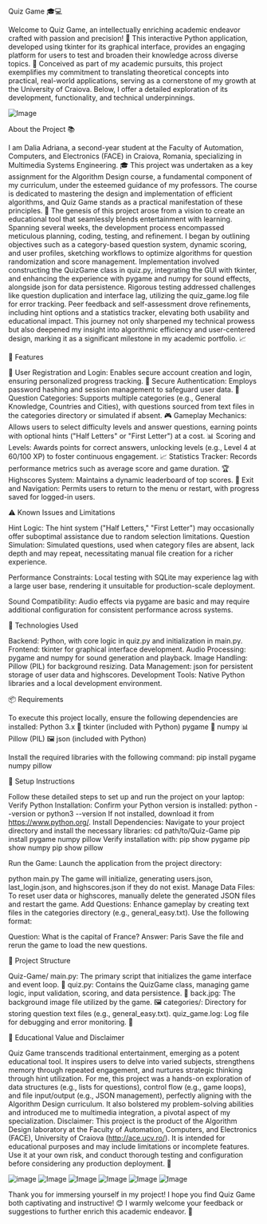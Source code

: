Quiz Game 🎓💻

Welcome to Quiz Game, an intellectually enriching academic endeavor crafted with passion and precision! 🎉 This interactive Python application, developed using tkinter for its graphical interface, provides an engaging platform for users to test and broaden their knowledge across diverse topics. 🧠 Conceived as part of my academic pursuits, this project exemplifies my commitment to translating theoretical concepts into practical, real-world applications, serving as a cornerstone of my growth at the University of Craiova. Below, I offer a detailed exploration of its development, functionality, and technical underpinnings.

![Image](https://github.com/user-attachments/assets/7c90f283-e72a-48be-ade7-a7b9845657c6)

About the Project 📚

I am Dalia Adriana, a second-year student at the Faculty of Automation, Computers, and Electronics (FACE) in Craiova, Romania, specializing in Multimedia Systems Engineering. 🎓 This project was undertaken as a key assignment for the Algorithm Design course, a fundamental component of my curriculum, under the esteemed guidance of my professors. The course is dedicated to mastering the design and implementation of efficient algorithms, and Quiz Game stands as a practical manifestation of these principles. 🚀
The genesis of this project arose from a vision to create an educational tool that seamlessly blends entertainment with learning. Spanning several weeks, the development process encompassed meticulous planning, coding, testing, and refinement. I began by outlining objectives such as a category-based question system, dynamic scoring, and user profiles, sketching workflows to optimize algorithms for question randomization and score management. Implementation involved constructing the QuizGame class in quiz.py, integrating the GUI with tkinter, and enhancing the experience with pygame and numpy for sound effects, alongside json for data persistence. Rigorous testing addressed challenges like question duplication and interface lag, utilizing the quiz_game.log file for error tracking. Peer feedback and self-assessment drove refinements, including hint options and a statistics tracker, elevating both usability and educational impact. This journey not only sharpened my technical prowess but also deepened my insight into algorithmic efficiency and user-centered design, marking it as a significant milestone in my academic portfolio. 📈

🔑 Features

👤 User Registration and Login: Enables secure account creation and login, ensuring personalized progress tracking.
🔐 Secure Authentication: Employs password hashing and session management to safeguard user data.
🧩 Question Categories: Supports multiple categories (e.g., General Knowledge, Countries and Cities), with questions sourced from text files in the categories directory or simulated if absent.
🎮 Gameplay Mechanics: Allows users to select difficulty levels and answer questions, earning points with optional hints ("Half Letters" or "First Letter") at a cost.
📊 Scoring and Levels: Awards points for correct answers, unlocking levels (e.g., Level 4 at 60/100 XP) to foster continuous engagement.
📈 Statistics Tracker: Records performance metrics such as average score and game duration.
🏆 Highscores System: Maintains a dynamic leaderboard of top scores.
🚪 Exit and Navigation: Permits users to return to the menu or restart, with progress saved for logged-in users.

⚠ Known Issues and Limitations

Hint Logic: The hint system ("Half Letters," "First Letter") may occasionally offer suboptimal assistance due to random selection limitations.
Question Simulation: Simulated questions, used when category files are absent, lack depth and may repeat, necessitating manual file creation for a richer experience.

Performance Constraints: Local testing with SQLite may experience lag with a large user base, rendering it unsuitable for production-scale deployment.

Sound Compatibility: Audio effects via pygame are basic and may require additional configuration for consistent performance across systems.

🧪 Technologies Used

Backend: Python, with core logic in quiz.py and initialization in main.py.
Frontend: tkinter for graphical interface development.
Audio Processing: pygame and numpy for sound generation and playback.
Image Handling: Pillow (PIL) for background resizing.
Data Management: json for persistent storage of user data and highscores.
Development Tools: Native Python libraries and a local development environment.

📦 Requirements

To execute this project locally, ensure the following dependencies are installed:
Python 3.x 🐍
tkinter (included with Python)
pygame 🎵
numpy 📊
Pillow (PIL) 🖼️
json (included with Python)

Install the required libraries with the following command:
pip install pygame numpy pillow

🔧 Setup Instructions

Follow these detailed steps to set up and run the project on your laptop:
Verify Python Installation: Confirm your Python version is installed:
python --version
or
python3 --version
If not installed, download it from https://www.python.org/.
Install Dependencies: Navigate to your project directory and install the necessary libraries:
cd path/to/Quiz-Game
pip install pygame numpy pillow
Verify installation with:
pip show pygame
pip show numpy
pip show pillow

Run the Game: Launch the application from the project directory:

python main.py
The game will initialize, generating users.json, last_login.json, and highscores.json if they do not exist.
Manage Data Files: To reset user data or highscores, manually delete the generated JSON files and restart the game.
Add Questions: Enhance gameplay by creating text files in the categories directory (e.g., general_easy.txt). Use the following format:

Question: What is the capital of France?
Answer: Paris
Save the file and rerun the game to load the new questions.


📁 Project Structure

Quiz-Game/
main.py: The primary script that initializes the game interface and event loop. 🚀
quiz.py: Contains the QuizGame class, managing game logic, input validation, scoring, and data persistence. 🧩
back.jpg: The background image file utilized by the game. 🖼️
categories/: Directory for storing question text files (e.g., general_easy.txt).
quiz_game.log: Log file for debugging and error monitoring. 📜



📜 Educational Value and Disclaimer

Quiz Game transcends traditional entertainment, emerging as a potent educational tool. It inspires users to delve into varied subjects, strengthens memory through repeated engagement, and nurtures strategic thinking through hint utilization. For me, this project was a hands-on exploration of data structures (e.g., lists for questions), control flow (e.g., game loops), and file input/output (e.g., JSON management), perfectly aligning with the Algorithm Design curriculum. It also bolstered my problem-solving abilities and introduced me to multimedia integration, a pivotal aspect of my specialization.
Disclaimer: This project is the product of the Algorithm Design laboratory at the Faculty of Automation, Computers, and Electronics (FACE), University of Craiova (http://ace.ucv.ro/). It is intended for educational purposes and may include limitations or incomplete features. Use it at your own risk, and conduct thorough testing and configuration before considering any production deployment. 🔬

![image](https://github.com/user-attachments/assets/9de097c9-96b3-4fe3-87ff-965a366af987)
![Image](https://github.com/user-attachments/assets/4963f886-48fb-496d-949d-e0f8d6d14d31)
![Image](https://github.com/user-attachments/assets/db93e39d-76ba-4551-b6af-3c33bd9ece98)
![Image](https://github.com/user-attachments/assets/587a5f82-7b1d-4e35-a6a1-c00c116693ae)
![Image](https://github.com/user-attachments/assets/48e23c6e-2a48-444e-848a-efdb0ae8e023)
![Image](https://github.com/user-attachments/assets/fd528f59-00f0-427b-9060-a9e7c4b5ca9e)

Thank you for immersing yourself in my project! I hope you find Quiz Game both captivating and instructive! 😊 I warmly welcome your feedback or suggestions to further enrich this academic endeavor. 💬
